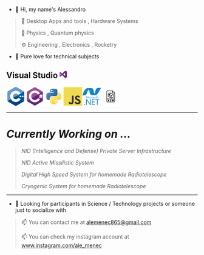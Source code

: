 
- 👋 Hi, my name's Alessandro

> 📲 Desktop Apps and tools , Hardware Systems
> 
> 🔬 Physics , Quantum physics
>
> ⚙️ Engineering , Electronics , Rocketry


- 👀 Pure love for technical subjects

## Visual Studio <img src="https://raw.githubusercontent.com/devicons/devicon/master/icons/visualstudio/visualstudio-plain.svg" width="20" height="20">

<img src="https://raw.githubusercontent.com/devicons/devicon/master/icons/cplusplus/cplusplus-original.svg" width="50" height="50"><img src="https://raw.githubusercontent.com/devicons/devicon/master/icons/csharp/csharp-original.svg" width="50" height="50"><img src="https://raw.githubusercontent.com/devicons/devicon/master/icons/python/python-original.svg" width="50" height="50"><img src="https://raw.githubusercontent.com/devicons/devicon/master/icons/javascript/javascript-original.svg" width="50" height="50"><img src="https://raw.githubusercontent.com/devicons/devicon/master/icons/dot-net/dot-net-plain-wordmark.svg" width="50" height="50"><img src="https://github.com/AleDev88/AleDev88/blob/060b2a8532e312fca4ebd00f56b3c60ad172fed8/assembly.png" width="50" height="50">
___
# *Currently Working on ...*

> *NID (Intelligence and Defense) Private Server Infrastructure*
> 
> *NID Active Missilistic System*
>
> *Digital High Speed System for homemade Radiotelescope*
> 
> *Cryogenic System for homemade Radiotelescope*
 
___
- 💞️ Looking for participants in Science / Technology projects or someone just to socialize with

> 📫 You can contact me at alemenec865@gmail.com
> 
> 📫 You can check my instagram account at www.instagram.com/ale_menec

